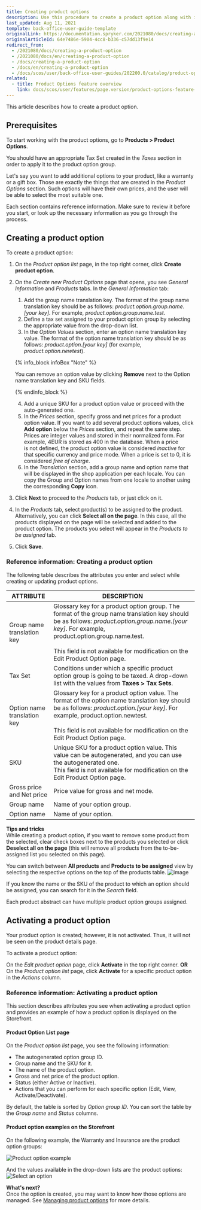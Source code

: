 ```yaml
---
title: Creating product options
description: Use this procedure to create a product option along with its values in the Back Office.
last_updated: Aug 11, 2021
template: back-office-user-guide-template
originalLink: https://documentation.spryker.com/2021080/docs/creating-a-product-option
originalArticleId: 64e7486e-5904-4cc8-b336-c57dd13f9e14
redirect_from:
  - /2021080/docs/creating-a-product-option
  - /2021080/docs/en/creating-a-product-option
  - /docs/creating-a-product-option
  - /docs/en/creating-a-product-option
  - /docs/scos/user/back-office-user-guides/202200.0/catalog/product-options/creating-product-options.html
related:
  - title: Product Options feature overview
    link: docs/scos/user/features/page.version/product-options-feature-overview.html
---
```


This article describes how to create a product option.

## Prerequisites

To start working with the product options, go to **Products&nbsp;<span aria-label="and then">></span> Product Options**.

You should have an appropriate Tax Set created in the *Taxes* section in order to apply it to the product option group.

Let's say you want to add additional options to your product, like a warranty or a gift box. Those are exactly the things that are created in the *Product Options* section. Such options will have their own prices, and the user will be able to select the most suitable one.

Each section contains reference information. Make sure to review it before you start, or look up the necessary information as you go through the process.

## Creating a product option

To create a product option:

1. On the *Product option list* page, in the top right corner, click **Create product option**.
2. On the *Create new Product Options* page that opens, you see *General Information* and *Products* tabs.
In the *General Information* tab:
    1. Add the group name translation key. The format of the group name translation key should be as follows: *product.option.group.name.[your key]*. For example, *product.option.group.name.test*.
    2. Define a tax set assigned to your product option group by selecting the appropriate value from the drop-down list.
    3. In the *Option Values* section, enter an option name translation key value. The format of the option name translation key should be as follows: *product.option.[your key]* (for example, *product.option.newtest*).

    {% info_block infoBox "Note" %}

    You can remove an option value by clicking **Remove** next to the Option name translation key and SKU fields.

    {% endinfo_block %}

    4. Add a unique SKU for a product option value or proceed with the auto-generated one.
    5. In the *Prices* section, specify gross and net prices for a product option value. If you want to add several product options values, click **Add option** below the *Prices* section, and repeat the same step.
Prices are integer values and stored in their normalized form. For example, 4EUR is stored as 400 in the database.
When a price is not defined, the product option value is considered *inactive* for that specific currency and price mode. When a price is set to 0, it is considered *free of charge*.
    6. In the *Translation* section, add a group name and option name that will be displayed in the shop application per each locale. You can copy the Group and Option names from one locale to another using the corresponding **Copy** icon.
3. Click **Next** to proceed to the *Products* tab, or just click on it.
4. In the *Products* tab, select product(s) to be assigned to the product.
    Alternatively, you can click **Select all on the page**. In this case, all the products displayed on the page will be selected and added to the product option. The products you select will appear in the *Products to be assigned* tab.
5. Click **Save**.

### Reference information: Creating a product option

The following table describes the attributes you enter and select while creating or updating product options.

| ATTRIBUTE | DESCRIPTION |
| --- | --- |
| Group name translation key | Glossary key for a product option group. The format of the group name translation key should be as follows: *product.option.group.name.[your key]*. For example, product.option.group.name.test.<br><br>This field is not available for modification on the Edit Product Option page. |
| Tax Set | Conditions under which a specific product option group is going to be taxed. A drop-down list with the values from **Taxes&nbsp;<span aria-label="and then">></span> Tax Sets**. |
| Option name translation key | Glossary key for a product option value. The format of the option name translation key should be as follows: *product.option.[your key]*. For example, product.option.newtest.<br><br>This field is not available for modification on the Edit Product Option page. |
| SKU | Unique SKU for a product option value. This value can be autogenerated, and you can use the autogenerated one.<br>This field is not available for modification on the Edit Product Option page. |
| Gross price and Net price | Price value for gross and net mode.|
|Group name | Name of your option group. |
| Option name | Name of your option. |

**Tips and tricks**
<br>While creating a product option, if you want to remove some product from the selected, clear check boxes next to the products you selected or click **Deselect all on the page** (this will remove all products from the to-be-assigned list you selected on this page).

You can switch between **All products** and **Products to be assigned** view by selecting the respective options on the top of the products table.
![image](https://spryker.s3.eu-central-1.amazonaws.com/docs/User+Guides/Back+Office+User+Guides/Products/Products/Product+Options/Creating+a+product+option/product-to-be-assigned-tab.png)

If you know the name or the SKU of the product to which an option should be assigned, you can search for it in the *Search* field.

Each product abstract can have multiple product option groups assigned.

## Activating a product option
Your product option is created; however, it is not activated. Thus, it will not be seen on the product details page.

To activate a product option:

On the *Edit product option* page, click **Activate** in the top right corner.
**OR**
On the *Product option list* page, click **Activate** for a specific product option in the _Actions_ column.

### Reference information: Activating a product option

This section describes attributes you see when activating a product option and provides an example of how a product option is displayed on the Storefront.

#### Product Option List page

On the *Product option list* page, you see the following information:
* The autogenerated option group ID.
* Group name and the SKU for it.
* The name of the product option.
* Gross and net price of the product option.
* Status (either Active or Inactive).
* Actions that you can perform for each specific option (Edit, View, Activate/Deactivate).

By default, the table is sorted by *Option group ID*. You can sort the table by the *Group name* and *Status* columns.

#### Product option examples on the Storefront
On the following example, the Warranty and Insurance are the product option groups:

![Product option example](https://spryker.s3.eu-central-1.amazonaws.com/docs/User+Guides/Back+Office+User+Guides/Products/Products/Product+Options/Product+Options%3A+Reference+Information/product-option-example.png)

And the values available in the drop-down lists are the product options:
![Select an option](https://spryker.s3.eu-central-1.amazonaws.com/docs/User+Guides/Back+Office+User+Guides/Products/Products/Product+Options/Product+Options%3A+Reference+Information/select-option-drop-down.png)

**What's next?**
<br>Once the option is created, you may want to know how those options are managed. See [Managing product options](/docs/scos/user/back-office-user-guides/{{page.version}}/catalog/product-options/managing-product-options.html) for more details.
